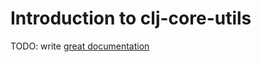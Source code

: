 # Introduction to clj-core-utils

TODO: write [great documentation](http://jacobian.org/writing/what-to-write/)
